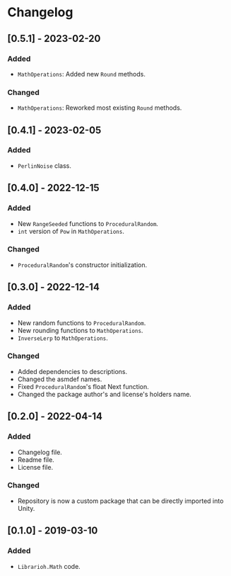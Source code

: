# Changelog

## [0.5.1] - 2023-02-20

### Added

- `MathOperations`: Added new `Round` methods.

### Changed

- `MathOperations`: Reworked most existing  `Round` methods.

## [0.4.1] - 2023-02-05

### Added

- `PerlinNoise` class.

## [0.4.0] - 2022-12-15

### Added

- New `RangeSeeded` functions to `ProceduralRandom`.
- `int` version of `Pow` in `MathOperations`.

### Changed

- `ProceduralRandom`'s constructor initialization.

## [0.3.0] - 2022-12-14

### Added

- New random functions to `ProceduralRandom`.
- New rounding functions to `MathOperations`.
- `InverseLerp` to `MathOperations`.

### Changed

- Added dependencies to descriptions.
- Changed the asmdef names.
- Fixed `ProceduralRandom`'s float Next function.
- Changed the package author's and license's holders name.

## [0.2.0] - 2022-04-14

### Added

- Changelog file.
- Readme file.
- License file.

### Changed

- Repository is now a custom package that can be directly imported into Unity.

## [0.1.0] - 2019-03-10

### Added

- `Librarioh.Math` code.
